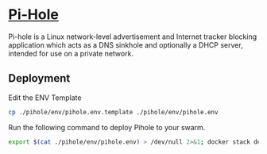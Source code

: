 # [Pi-Hole](https://pi-hole.net/)

Pi-hole is a Linux network-level advertisement and Internet tracker blocking application which acts as a DNS sinkhole and optionally a DHCP server, intended for use on a private network.

## Deployment

Edit the ENV Template

```bash
cp ./pihole/env/pihole.env.template ./pihole/env/pihole.env
```

Run the following command to deploy Pihole to your swarm.

```bash
export $(cat ./pihole/env/pihole.env) > /dev/null 2>&1; docker stack deploy -c ./pihole/compose.yaml pihole
```
